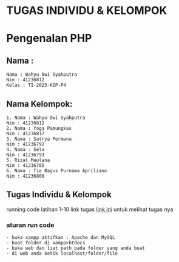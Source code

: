 # TUGAS INDIVIDU & KELOMPOK

# Pengenalan PHP

## Nama :

```shell
Nama : Wahyu Dwi Syahputra
Nim : 41236812
Kelas : TI-2023-KIP-P4
```

## Nama Kelompok:

```shell
1. Nama : Wahyu Dwi Syahputra
Nim : 41236812
2. Nama : Yoga Pamungkas
Nim : 41236817
3. Nama : Satrya Permana
Nim : 41236792
4. Nama : Sela
Nim : 41236793
5. Rizal Maulana
Nim : 41236785
6. Nama : Tio Bagus Purnama Apriliano
Nim : 41236808
```

## Tugas Individu & Kelompok

running code latihan 1-10 link tugas [link ini](https://drive.google.com/drive/folders/1XDEh_dxIZXY4bNgvzhtjK5cKubwrbrPf?usp=drive_link) untuk melihat tugas nya

### aturan run code

```
- buka xampp aktifkan : Apache dan MySQL
- buat folder di xampp>htdocs
- buka web dan liat path pada folder yang anda buat
- di web anda ketik localhost/folder/file
```
